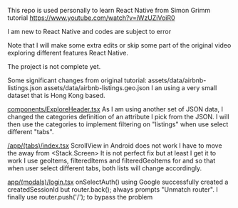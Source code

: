 This repo is used personally to learn React Native from Simon Grimm tutorial https://www.youtube.com/watch?v=iWzUZiVoiR0 

I am new to React Native and codes are subject to error 

Note that I will make some extra edits or skip some part of the original video exploring different features React Native. 

The project is not complete yet.

Some significant changes from original tutorial:
assets/data/airbnb-listings.json
assets/data/airbnb-listings.geo.json
I an using a very small dataset that is Hong Kong based. 

[components/ExploreHeader.tsx](https://github.com/learn2manage/airbnb-react-native/blob/master/components/ExploreHeader.tsx) 
As I am using another set of JSON data, I changed the categories definition of an attribute I pick from the JSON. 
I will then use the categories to implement filtering on "listings" when use select different "tabs". 

[/app/(tabs)/index.tsx](https://github.com/learn2manage/airbnb-react-native/blob/master/app/(tabs)/index.tsx)
ScrollView in Android does not work I have to move the <ExploreHeader /> away from <Stack.Screen>
It is not perfect fix but at least I get it to work
I use geoItems, filteredItems and filteredGeoItems for <ListingsMap> and <Listings> so that when user 
select different tabs, both lists will change accordingly. 

[app/(modals)/login.tsx](https://github.com/learn2manage/airbnb-react-native/blob/master/app/(modals)/login.tsx)
onSelectAuth() using Google successfully created a createdSessionId but router.back(); always prompts "Unmatch router".
I finally use router.push('/'); to bypass the problem








